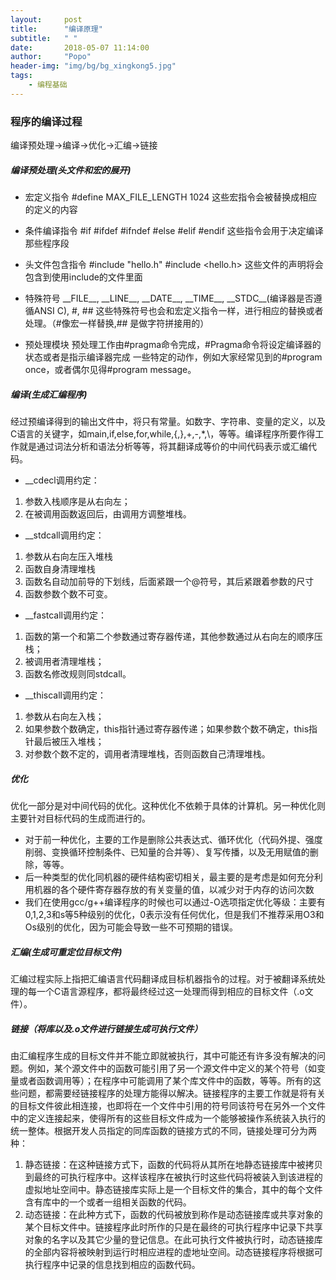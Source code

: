 ```yaml
---
layout:     post
title:      "编译原理"
subtitle:   " "
date:       2018-05-07 11:14:00
author:     "Popo"
header-img: "img/bg/bg_xingkong5.jpg"
tags:
    - 编程基础
---
```



### 程序的编译过程
编译预处理->编译->优化->汇编->链接

##### 编译预处理(头文件和宏的展开)
* 宏定义指令
\#define MAX_FILE_LENGTH 1024
这些宏指令会被替换成相应的定义的内容

* 条件编译指令
\#if \#ifdef \#ifndef \#else \#elif \#endif
这些指令会用于决定编译那些程序段

* 头文件包含指令
\#include "hello.h" \#include <hello.h>
这些文件的声明将会包含到使用include的文件里面

* 特殊符号
\_\_FILE\_\_, \_\_LINE\_\_, \_\_DATE\_\_, \_\_TIME\_\_, \_\_STDC\_\_(编译器是否遵循ANSI C), #, ##
这些特殊符号也会和宏定义指令一样，进行相应的替换或者处理。（#像宏一样替换,## 是做字符拼接用的）

* 预处理模块
预处理工作由#pragma命令完成，#Pragma命令将设定编译器的状态或者是指示编译器完成  一些特定的动作，例如大家经常见到的#program once，或者偶尔见得#program message。


##### 编译(生成汇编程序)
经过预编译得到的输出文件中，将只有常量。如数字、字符串、变量的定义，以及C语言的关键字，如main,if,else,for,while,{,},+,-,*,\，等等。编译程序所要作得工作就是通过词法分析和语法分析等等，将其翻译成等价的中间代码表示或汇编代码。
* __cdecl调用约定：
 1. 参数入栈顺序是从右向左；
 2. 在被调用函数返回后，由调用方调整堆栈。
* __stdcall调用约定：
 1. 参数从右向左压入堆栈
 2. 函数自身清理堆栈
 3. 函数名自动加前导的下划线，后面紧跟一个@符号，其后紧跟着参数的尺寸
 4. 函数参数个数不可变。
* __fastcall调用约定：
 1. 函数的第一个和第二个参数通过寄存器传递，其他参数通过从右向左的顺序压栈；
 2. 被调用者清理堆栈；
 3. 函数名修改规则同stdcall。
* __thiscall调用约定：
 1. 参数从右向左入栈；
 2. 如果参数个数确定，this指针通过寄存器传递；如果参数个数不确定，this指针最后被压入堆栈；
 3. 对参数个数不定的，调用者清理堆栈，否则函数自己清理堆栈。

##### 优化
优化一部分是对中间代码的优化。这种优化不依赖于具体的计算机。另一种优化则主要针对目标代码的生成而进行的。
* 对于前一种优化，主要的工作是删除公共表达式、循环优化（代码外提、强度削弱、变换循环控制条件、已知量的合并等）、复写传播，以及无用赋值的删除，等等。
* 后一种类型的优化同机器的硬件结构密切相关，最主要的是考虑是如何充分利用机器的各个硬件寄存器存放的有关变量的值，以减少对于内存的访问次数
* 我们在使用gcc/g++编译程序的时候也可以通过-O选项指定优化等级：主要有0,1,2,3和s等5种级别的优化，0表示没有任何优化，但是我们不推荐采用O3和Os级别的优化，因为可能会导致一些不可预期的错误。

##### 汇编(生成可重定位目标文件)
汇编过程实际上指把汇编语言代码翻译成目标机器指令的过程。对于被翻译系统处理的每一个C语言源程序，都将最终经过这一处理而得到相应的目标文件（.o文件）。

##### 链接（将库以及.o文件进行链接生成可执行文件）
由汇编程序生成的目标文件并不能立即就被执行，其中可能还有许多没有解决的问题。例如，某个源文件中的函数可能引用了另一个源文件中定义的某个符号（如变量或者函数调用等）；在程序中可能调用了某个库文件中的函数，等等。所有的这些问题，都需要经链接程序的处理方能得以解决。链接程序的主要工作就是将有关的目标文件彼此相连接，也即将在一个文件中引用的符号同该符号在另外一个文件中的定义连接起来，使得所有的这些目标文件成为一个能够被操作系统装入执行的统一整体。根据开发人员指定的同库函数的链接方式的不同，链接处理可分为两种：
1. 静态链接：在这种链接方式下，函数的代码将从其所在地静态链接库中被拷贝到最终的可执行程序中。这样该程序在被执行时这些代码将被装入到该进程的虚拟地址空间中。静态链接库实际上是一个目标文件的集合，其中的每个文件含有库中的一个或者一组相关函数的代码。
2. 动态链接：在此种方式下，函数的代码被放到称作是动态链接库或共享对象的某个目标文件中。链接程序此时所作的只是在最终的可执行程序中记录下共享对象的名字以及其它少量的登记信息。在此可执行文件被执行时，动态链接库的全部内容将被映射到运行时相应进程的虚地址空间。动态链接程序将根据可执行程序中记录的信息找到相应的函数代码。




















